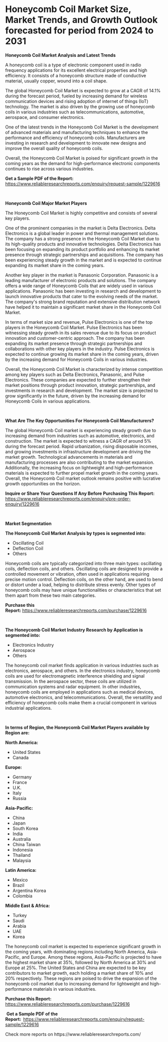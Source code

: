<p><h1>Honeycomb Coil Market Size, Market Trends, and Growth Outlook forecasted for period from 2024 to 2031</h1></p><p><strong>Honeycomb Coil Market Analysis and Latest Trends</strong></p>
<p><p>A honeycomb coil is a type of electronic component used in radio frequency applications for its excellent electrical properties and high efficiency. It consists of a honeycomb structure made of conductive material, usually copper, wound into a coil shape.</p><p>The global Honeycomb Coil Market is expected to grow at a CAGR of 14.1% during the forecast period, fueled by increasing demand for wireless communication devices and rising adoption of internet of things (IoT) technology. The market is also driven by the growing use of honeycomb coils in various industries such as telecommunications, automotive, aerospace, and consumer electronics.</p><p>One of the latest trends in the Honeycomb Coil Market is the development of advanced materials and manufacturing techniques to enhance the performance and efficiency of honeycomb coils. Manufacturers are investing in research and development to innovate new designs and improve the overall quality of honeycomb coils.</p><p>Overall, the Honeycomb Coil Market is poised for significant growth in the coming years as the demand for high-performance electronic components continues to rise across various industries.</p></p>
<p><strong>Get a Sample PDF of the Report:&nbsp;</strong> <a href="https://www.reliableresearchreports.com/enquiry/request-sample/1229616">https://www.reliableresearchreports.com/enquiry/request-sample/1229616</a></p>
<p>&nbsp;</p>
<p><strong>Honeycomb Coil Major Market Players</strong></p>
<p><p>The Honeycomb Coil Market is highly competitive and consists of several key players. </p><p>One of the prominent companies in the market is Delta Electronics. Delta Electronics is a global leader in power and thermal management solutions. The company has a strong presence in the Honeycomb Coil Market due to its high-quality products and innovative technologies. Delta Electronics has been focusing on expanding its product portfolio and enhancing its market presence through strategic partnerships and acquisitions. The company has been experiencing steady growth in the market and is expected to continue expanding its market share in the coming years.</p><p>Another key player in the market is Panasonic Corporation. Panasonic is a leading manufacturer of electronic products and solutions. The company offers a wide range of Honeycomb Coils that are widely used in various applications. Panasonic has been investing in research and development to launch innovative products that cater to the evolving needs of the market. The company's strong brand reputation and extensive distribution network have helped it to maintain a significant market share in the Honeycomb Coil Market.</p><p>In terms of market size and revenue, Pulse Electronics is one of the top players in the Honeycomb Coil Market. Pulse Electronics has been witnessing steady growth in its sales revenue due to its focus on product innovation and customer-centric approach. The company has been expanding its market presence through strategic partnerships and collaborations with other key players in the industry. Pulse Electronics is expected to continue growing its market share in the coming years, driven by the increasing demand for Honeycomb Coils in various industries.</p><p>Overall, the Honeycomb Coil Market is characterized by intense competition among key players such as Delta Electronics, Panasonic, and Pulse Electronics. These companies are expected to further strengthen their market positions through product innovation, strategic partnerships, and investments in research and development. The market size is projected to grow significantly in the future, driven by the increasing demand for Honeycomb Coils in various applications.</p></p>
<p>&nbsp;</p>
<p><strong>What Are The Key Opportunities For Honeycomb Coil Manufacturers?</strong></p>
<p><p>The global Honeycomb Coil market is experiencing steady growth due to increasing demand from industries such as automotive, electronics, and construction. The market is expected to witness a CAGR of around 5% during the forecast period. Rapid urbanization, rising disposable incomes, and growing investments in infrastructure development are driving the market growth. Technological advancements in materials and manufacturing processes are also contributing to the market expansion. Additionally, the increasing focus on lightweight and high-performance materials is expected to further propel market growth in the coming years. Overall, the Honeycomb Coil market outlook remains positive with lucrative growth opportunities on the horizon.</p></p>
<p><strong>Inquire or Share Your Questions If Any Before Purchasing This Report:</strong> <a href="https://www.reliableresearchreports.com/enquiry/pre-order-enquiry/1229616">https://www.reliableresearchreports.com/enquiry/pre-order-enquiry/1229616</a></p>
<p>&nbsp;</p>
<p><strong>Market Segmentation</strong></p>
<p><strong>The Honeycomb Coil Market Analysis by types is segmented into:</strong></p>
<p><ul><li>Oscillating Coil</li><li>Deflection Coil</li><li>Others</li></ul></p>
<p><p>Honeycomb coils are typically categorized into three main types: oscillating coils, deflection coils, and others. Oscillating coils are designed to provide a controlled movement or vibration, often used in applications requiring precise motion control. Deflection coils, on the other hand, are used to bend or distort under a load, helping to distribute stress evenly. Other types of honeycomb coils may have unique functionalities or characteristics that set them apart from these two main categories.</p></p>
<p><strong>Purchase this Report:&nbsp;</strong><a href="https://www.reliableresearchreports.com/purchase/1229616">https://www.reliableresearchreports.com/purchase/1229616</a></p>
<p>&nbsp;</p>
<p><strong>The Honeycomb Coil Market Industry Research by Application is segmented into:</strong></p>
<p><ul><li>Electronics Industry</li><li>Aerospace</li><li>Others</li></ul></p>
<p><p>The honeycomb coil market finds application in various industries such as electronics, aerospace, and others. In the electronics industry, honeycomb coils are used for electromagnetic interference shielding and signal transmission. In the aerospace sector, these coils are utilized in communication systems and radar equipment. In other industries, honeycomb coils are employed in applications such as medical devices, automotive electronics, and telecommunications. Overall, the versatility and efficiency of honeycomb coils make them a crucial component in various industrial applications.</p></p>
<p>&nbsp;</p>
<p><strong>In terms of Region, the Honeycomb Coil Market Players available by Region are:</strong></p>
<p>
    <p> <strong> North America: </strong>
        <ul>
            <li>United States</li>
            <li>Canada</li>
        </ul>
        </p> 
    <p> <strong> Europe: </strong>
        <ul>
            <li>Germany</li>
            <li>France</li>
            <li>U.K.</li>
            <li>Italy</li>
            <li>Russia</li>
        </ul>
        </p> 
    <p> <strong> Asia-Pacific: </strong>
        <ul>
            <li>China</li>
            <li>Japan</li>
            <li>South Korea</li>
            <li>India</li>
            <li>Australia</li>
            <li>China Taiwan</li>
            <li>Indonesia</li>
            <li>Thailand</li>
            <li>Malaysia</li>
        </ul>
        </p> 
    <p> <strong> Latin America: </strong>
        <ul>
            <li>Mexico</li>
            <li>Brazil</li>
            <li>Argentina Korea</li>
            <li>Colombia</li>
        </ul>
        </p> 
    <p> <strong> Middle East & Africa: </strong>
        <ul>
            <li>Turkey</li>
            <li>Saudi</li>
            <li>Arabia</li>
            <li>UAE</li>
            <li>Korea</li>
        </ul>
    </p>
    </p>
<p><p>The honeycomb coil market is expected to experience significant growth in the coming years, with dominating regions including North America, Asia-Pacific, and Europe. Among these regions, Asia-Pacific is projected to have the highest market share at 35%, followed by North America at 30% and Europe at 25%. The United States and China are expected to be key contributors to market growth, each holding a market share of 10% and 20% respectively. These regions are poised to drive the expansion of the honeycomb coil market due to increasing demand for lightweight and high-performance materials in various industries.</p></p>
<p><strong>Purchase this Report: </strong><a href="https://www.reliableresearchreports.com/purchase/1229616">https://www.reliableresearchreports.com/purchase/1229616</a></p>
<p>&nbsp;<strong>Get a Sample PDF of the Report:&nbsp;&nbsp;</strong><a href="https://www.reliableresearchreports.com/enquiry/request-sample/1229616">https://www.reliableresearchreports.com/enquiry/request-sample/1229616</a></p>
<p><strong></strong></p>
<p>Check more reports on https://www.reliableresearchreports.com/</p>